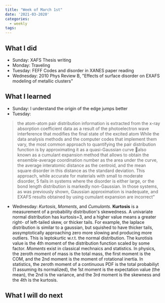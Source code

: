 ```yaml
---
title: "Week of March 1st"
date: '2021-03-2020'
categories:
  - weekly
tags:
---
```


## What I did
- Sunday: XAFS Thesis writing
- Monday: Traveling
- Tuesday: FEFF Codes and disorder in XANES paper reading
- Wednesday: 2010 Phys Review B, "Effects of surface disorder on EXAFS modeling of metallic clusters"

## What I learned
- Sunday: I understand the origin of the edge jumps better
- Tuesday: 
> the atom-atom pair distribution information is extracted from the x-ray absorption coefficient data as a result of the photoelectron wave interference that modifies the final state of the excited atom While the data analysis methods and the computer codes that implement them vary, the most common approach to quantifying the pair distribution function is by approximating it as a quasi-Gaussian curve also known as a cumulant expansion method that allows to obtain the ensemble-average coordination number as the area under the curve, the average interatomic distance as the centroid, and the mean square disorder in this distance as the standard deviation. This approach, while accurate for materials with small to moderate disorder, 5 fails in systems where the disorder is either large, or the bond length distribution is markedly non-Gaussian. In those systems, as was previously shown, Gaussian approximation is inadequate, and EXAFS results obtained by using cumulant expansion are incorrect"
- Wednesday: *Kurtosis*, *Moments*, and *Cumulants*. **Kurtosis** is a measurement of a probability distribution's skewedness. A univariate normal distribution has kurtosis=3, and a higher value means a greater right- of left-tailed skew, or thicker tails. For example, the laplace distribution is similar to a gaussian, but squished to have thicker tails, assymptotically approaching zero more slowing and producing more outliers. This is leptokurtic w.r.t. the normal distribution. The kurotisis value is the 4th moment of the distribution function scaled by some factor. *Moments* exist in classical mechnaics and statistics. In physics, the zeroth moment of mass is the total mass, the first moment is the COM, and the 2nd moment is the moment of rotational inertia. In statistics, the zeroth moment of a continuous PDF is the total probabiliyt (1 assuming its normalized), the 1st moment is the expectation value (the mean), the 2nd is the variance, and the 3rd moment is the skewness and the 4th is the kurtosis. 

## What I will do next